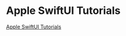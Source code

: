 # Apple SwiftUI Tutorials 
[Apple SwiftUI Tutorials ](https://developer.apple.com/tutorials/swiftui)
